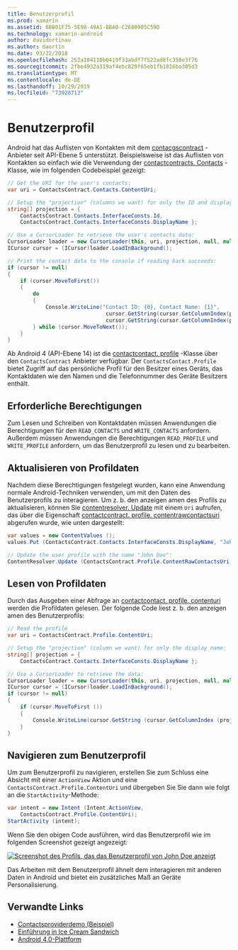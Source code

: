 ```yaml
---
title: Benutzerprofil
ms.prod: xamarin
ms.assetid: 6BB01F75-5E98-49A1-BBA0-C2680905C59D
ms.technology: xamarin-android
author: davidortinau
ms.author: daortin
ms.date: 03/22/2018
ms.openlocfilehash: 252a104118b0419f33abdf7f522ad8fc358e3f76
ms.sourcegitcommit: 2fbe4932a319af4ebc829f65eb1fb1816ba305d3
ms.translationtype: MT
ms.contentlocale: de-DE
ms.lasthandoff: 10/29/2019
ms.locfileid: "73028713"
---
```

# <a name="user-profile"></a>Benutzerprofil

Android hat das Auflisten von Kontakten mit dem [contacgscontract](xref:Android.Provider.ContactsContract) -Anbieter seit API-Ebene 5 unterstützt. Beispielsweise ist das Auflisten von Kontakten so einfach wie die Verwendung der [contactcontracts. Contacts](xref:Android.Provider.ContactsContract.Contacts) -Klasse, wie im folgenden Codebeispiel gezeigt:

```csharp
// Get the URI for the user's contacts:
var uri = ContactsContract.Contacts.ContentUri;

// Setup the "projection" (columns we want) for only the ID and display name:
string[] projection = {
    ContactsContract.Contacts.InterfaceConsts.Id, 
    ContactsContract.Contacts.InterfaceConsts.DisplayName };

// Use a CursorLoader to retrieve the user's contacts data:
CursorLoader loader = new CursorLoader(this, uri, projection, null, null, null);
ICursor cursor = (ICursor)loader.LoadInBackground();

// Print the contact data to the console if reading back succeeds:
if (cursor != null)
{
    if (cursor.MoveToFirst())
    {
        do
        {
            Console.WriteLine("Contact ID: {0}, Contact Name: {1}",
                               cursor.GetString(cursor.GetColumnIndex(projection[0])),
                               cursor.GetString(cursor.GetColumnIndex(projection[1])));
        } while (cursor.MoveToNext());
    }
}
```

Ab Android 4 (API-Ebene 14) ist die [contactcontact. profile](xref:Android.Provider.ContactsContract.Profile) -Klasse über den `ContactsContract` Anbieter verfügbar. Der `ContactsContact.Profile` bietet Zugriff auf das persönliche Profil für den Besitzer eines Geräts, das Kontaktdaten wie den Namen und die Telefonnummer des Geräte Besitzers enthält.

## <a name="required-permissions"></a>Erforderliche Berechtigungen

Zum Lesen und Schreiben von Kontaktdaten müssen Anwendungen die Berechtigungen für den `READ_CONTACTS` und `WRITE_CONTACTS` anfordern.
Außerdem müssen Anwendungen die Berechtigungen `READ_PROFILE` und `WRITE_PROFILE` anfordern, um das Benutzerprofil zu lesen und zu bearbeiten.

## <a name="updating-profile-data"></a>Aktualisieren von Profildaten

Nachdem diese Berechtigungen festgelegt wurden, kann eine Anwendung normale Android-Techniken verwenden, um mit den Daten des Benutzerprofils zu interagieren. Um z. b. den anzeigen amen des Profils zu aktualisieren, können Sie [contentresolver. Update](xref:Android.Content.ContentResolver.Update*) mit einem `Uri` aufrufen, das über die Eigenschaft [contactcontract. profile. contentrawcontactsuri](xref:Android.Provider.ContactsContract.Profile.ContentRawContactsUri) abgerufen wurde, wie unten dargestellt:

```csharp
var values = new ContentValues ();
values.Put (ContactsContract.Contacts.InterfaceConsts.DisplayName, "John Doe");

// Update the user profile with the name "John Doe":
ContentResolver.Update (ContactsContract.Profile.ContentRawContactsUri, values, null, null);
```

## <a name="reading-profile-data"></a>Lesen von Profildaten

Durch das Ausgeben einer Abfrage an [contactcontact. profile. contenturi](xref:Android.Provider.ContactsContract.Profile.ContentUri) werden die Profildaten gelesen. Der folgende Code liest z. b. den anzeigen amen des Benutzerprofils:

```csharp
// Read the profile
var uri = ContactsContract.Profile.ContentUri;

// Setup the "projection" (column we want) for only the display name:
string[] projection = {
    ContactsContract.Contacts.InterfaceConsts.DisplayName };

// Use a CursorLoader to retrieve the data:
CursorLoader loader = new CursorLoader(this, uri, projection, null, null, null);
ICursor cursor = (ICursor)loader.LoadInBackground();
if (cursor != null)
{
    if (cursor.MoveToFirst ())
    {
        Console.WriteLine(cursor.GetString (cursor.GetColumnIndex (projection [0])));
    }
}
```

## <a name="navigating-to-the-user-profile"></a>Navigieren zum Benutzerprofil

Um zum Benutzerprofil zu navigieren, erstellen Sie zum Schluss eine Absicht mit einer `ActionView` Aktion und eine `ContactsContract.Profile.ContentUri` und übergeben Sie Sie dann wie folgt an die `StartActivity`-Methode:

```csharp
var intent = new Intent (Intent.ActionView,
    ContactsContract.Profile.ContentUri);
StartActivity (intent);
```

Wenn Sie den obigen Code ausführen, wird das Benutzerprofil wie im folgenden Screenshot gezeigt angezeigt:

[![Screenshot des Profils, das das Benutzerprofil von John Doe anzeigt](user-profile-images/01-profile-screen-sml.png)](user-profile-images/01-profile-screen.png#lightbox)

Das Arbeiten mit dem Benutzerprofil ähnelt dem interagieren mit anderen Daten in Android und bietet ein zusätzliches Maß an Geräte Personalisierung.

## <a name="related-links"></a>Verwandte Links

- [Contactsproviderdemo (Beispiel)](https://docs.microsoft.com/samples/xamarin/monodroid-samples/contactsproviderdemo)
- [Einführung in Ice Cream Sandwich](https://www.android.com/about/ice-cream-sandwich/)
- [Android 4,0-Plattform](https://developer.android.com/sdk/android-4.0.html)
